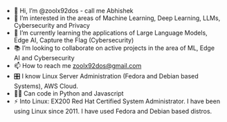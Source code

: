 - 👋 Hi, I’m @zoolx92dos - call me Abhishek
- 🤖 I’m interested in the areas of Machine Learning, Deep Learning, LLMs, Cybersecurity and Privacy
- 🌱 I’m currently learning the applications of Large Language Models, Edge AI, Capture the Flag (Cybersecurity)
- 📚 I’m looking to collaborate on active projects in the area of ML, Edge AI and Cybersecurity
- 📫 How to reach me zoolx92dos@gmail.com
- 🎛️ I know Linux Server Administration (Fedora and Debian based Systems), AWS Cloud.
- 👨‍💻 Can code in Python and Javascript 
- ⚡ Into Linux: EX200 Red Hat Certified System Administrator. I have been using Linux since 2011. I have used Fedora and Debian based distros. 

<!---
zoolx92dos/zoolx92dos is a ✨ special ✨ repository because its `README.md` (this file) appears on your GitHub profile.
You can click the Preview link to take a look at your changes.
--->
